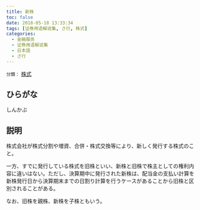 ```yaml
---
title: 新株
toc: false
date: 2018-05-18 13:33:34
tags: [证券用语解说集, さ行, 株式]
categories:
  - 金融服务
  - 证券用语解说集
  - 日本語
  - さ行
---
```


`分類：` [株式](/tags/株式/)

## ひらがな

しんかぶ

## 説明

株式会社が株式分割や増資、合併・株式交換等により、新しく発行する株式のこと。

一方、すでに発行している株式を旧株といい、新株と旧株で株主としての権利内容に違いはない。ただし、決算期中に発行された新株は、配当金の支払い計算を新株発行日から決算期末までの日割り計算を行うケースがあることから旧株と区別されることがある。

なお、旧株を親株、新株を子株ともいう。
